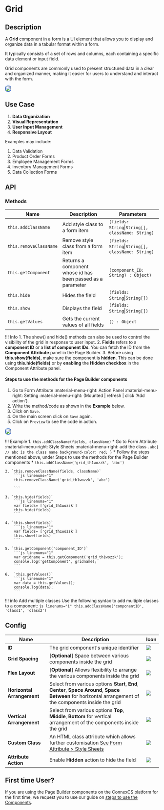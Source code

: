 # Grid

## Description

A **Grid** component in a form is a UI element that allows you to display and organize data in a tabular format within a form.

It typically consists of a set of rows and columns, each containing a specific data element or input field.

Grid components are commonly used to present structured data in a clear and organized manner, making it easier for users to understand and interact with the form.

<img src= "/apps/components/img/grid.png" style="border: 2px solid #4472C4; border-radius: 8px;">

## Use Case

1. **Data Organization**
2. **Visual Representation**
3. **User Input Management**
4. **Responsive Layout**

Examples may include:

1. Data Validation
2. Product Order Forms
3. Employee Management Forms
4. Inventory Management Forms
5. Data Collection Forms

## API

### Methods

| **Name**| **Description**|**Parameters**|
|---------|----------------|--------------|
|`this.addClassName`|Add style class to a form item|`(fields: String`&#124;`String[], className: String)`|
|`this.removeClassName`|Remove style class from a form item|`(fields: String`&#124;`String[], className: String)`|
|`this.getComponent`|Returns a component whose id has been passed as a parameter|`(component_ID: String) : Object)`|
|`this.hide`|Hides the field|`(fields: String`&#124;`String[])`|
|`this.show`|Displays the field|`(fields: String`&#124;`String[])`|
|`this.getValues`|Gets the current values of all fields|`() : Object`|

!!! Info
    1. The show() and hide() methods can also be used to control the visibility of the grid in response to user input.
    2. **Fields** refers to a **component ID** or a **list of component IDs**. You can fetch the ID from the **Component Attribute** panel in the Page Builder.
    3. Before using **this.show(fields)**, make sure the component is **hidden**. This can be done using **this.hide(fields)** or by **enabling** the **Hidden checkbox** in the Component Attribute panel.

#### Steps to use the methods for the Page Builder components

1. Go to Form Attribute :material-menu-right: Action Panel :material-menu-right: Setting :material-menu-right: (Mounted | refresh | click 'Add action').
2. Write the method/code as shown in the **Example** below.
3. Click on `Save`.
4. On the main screen click on `Save` again.
5. Click on `Preview` to see the code in action.
<img src= "/apps/components/img/grid2.png" style="border: 2px solid #4472C4; border-radius: 8px;">

!!! Example
    1. `this.addClassName(fields, className)`
          * Go to Form Attribute :material-menu-right: Style Sheets :material-menu-right: add the class
            ```
            .abc{ // abc is the class name
            background-color: red;
            }
            ```
          * Follow the steps mentioned above, under Steps to use the methods for the Page Builder components
          * ```
            this.addClassName('grid_th1wozzk', 'abc')
            ```

    2. `this.removeClassName(fields, className)`
        ```js linenums="1"
        this.removeClassName('grid_th1wozzk', 'abc')
        
        ```
    
    3. `this.hide(fields)`
        ```js linenums="1"
        var fields= ['grid_th1wozzk']
        this.hide(fields)
        ```
    
    4. `this.show(fields)`
        ```js linenums="1"
        var fields= ['grid_th1wozzk']
        this.show(fields)
        ```
    
    5. `this.getComponent('component_ID')`
        ```js linenums="1"
        var gridname = this.getComponent('grid_th1wozzk');
        console.log('getComponent', gridname);
        ```
    
    6.  `this.getValues()`
        ```js linenums="1"
        var data = this.getValues();
        console.log(data);
        ``` 

!!! info Add multiple classes
    Use the following syntax to add multiple classes to a component:
    ```js linenums="1"
    this.addClassName('componentID', 'class1', 'class2')
    ```

## Config

| **Name**|**Description**|**Icon**|
|---------|---------------|--------|
|**ID**| The grid component's unique identifier |<img src= "/apps/components/img/input_id.png">|
|**Grid Spacing**| [**Optional**] Space between various components inside the grid|<img src= "/apps/components/img/grid_gridspacing.png">|
|**Flex Layout**| [**Optional**] Allows flexibility to arrange the various components inside the grid|<img src= "/apps/components/img/grid_flexlayout.png">|
|**Horizontal Arrangement**|Select from various options **Start**, **End**, **Center**, **Space Around**, **Space Between** for horizontal arrangement of the components inside the grid|<img src= "/apps/components/img/grid_horizontal.png">|
|**Vertical Arrangement**|Select from various options **Top**, **Middle**, **Bottom** for vertical arrangement of the components inside the grid|<img src= "/apps/components/img/grid_vertical4.png">|
|**Custom Class**| An HTML class attribute which allows further customisation [See Form Attribute > Style Sheets](https://docs.connexcs.com/apps/page-builder/#form-attribute)|<img src= "/apps/components/img/input_customclass.png">|
|**Attribute Action**|Enable **Hidden** action to hide the field|<img src= "/apps/components/img/alert_arrtibuteaction.png">|

## First time User?

If you are using the Page Builder components on the ConnexCS platform for the first time, we request you to use our guide on <a href="https://docs.connexcs.com/apps/page-builder/#steps-to-use-components-in-the-page-builder" target="_blank">steps to use the Components</a>.